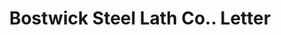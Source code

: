 ---
doi: 10.7916/D82C094Z
date_other: '1913'
date_other_textual: '1913'
form: correspondence
genre:
- Letters (correspondence)
name:
- Bostwick Steel Lath Co.
object_in_context_url: https://biggert.cul.columbia.edu/items/view/ave_biggert_01317
subject_hierarchical_geographic:
- Niles, Ohio, United States
subject_name:
- Bostwick Steel Lath Co.
title: Bostwick Steel Lath Co.. Letter
sort_title: Bostwick Steel Lath Co.. Letter
call_number: ave_biggert_01317
coordinates:
- 41.18527777777778,-80.75722222222223
pid: ave_biggert_01317
identifiers: ave_biggert_01317
canvas_id: ldpd:396579
permalink: "/items/ave_biggert_01317/"
layout: iiif-image-page
---